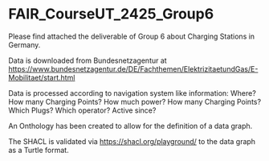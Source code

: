 # FAIR_CourseUT_2425_Group6
Please find attached the deliverable of Group 6 about Charging Stations in Germany. 

Data is downloaded from Bundesnetzagentur at 
https://www.bundesnetzagentur.de/DE/Fachthemen/ElektrizitaetundGas/E-Mobilitaet/start.html 

Data is processed according to navigation system like information: 
Where? How many Charging Points? How much power? How many Charging Points? Which Plugs? Which operator? Active since?

An Onthology has been created to allow for the definition of a data graph. 

The SHACL is validated via 
https://shacl.org/playground/
to the data graph as a Turtle format.
